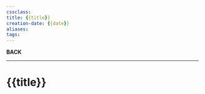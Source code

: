 ```yaml
---
cssclass: 
title: {{title}}
creation-date: {{date}}
aliases:
tags:
---
```

**BACK**

---
# {{title}}
